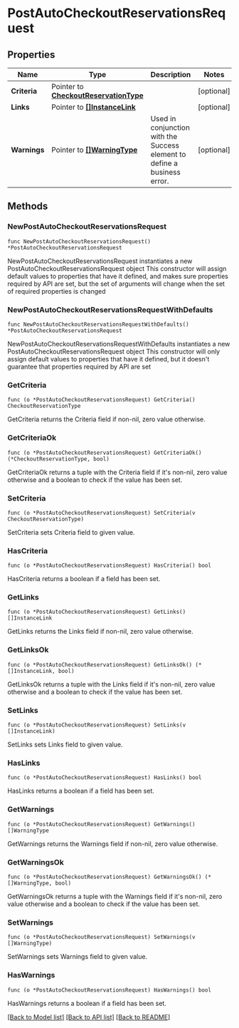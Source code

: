 # PostAutoCheckoutReservationsRequest

## Properties

Name | Type | Description | Notes
------------ | ------------- | ------------- | -------------
**Criteria** | Pointer to [**CheckoutReservationType**](CheckoutReservationType.md) |  | [optional] 
**Links** | Pointer to [**[]InstanceLink**](InstanceLink.md) |  | [optional] 
**Warnings** | Pointer to [**[]WarningType**](WarningType.md) | Used in conjunction with the Success element to define a business error. | [optional] 

## Methods

### NewPostAutoCheckoutReservationsRequest

`func NewPostAutoCheckoutReservationsRequest() *PostAutoCheckoutReservationsRequest`

NewPostAutoCheckoutReservationsRequest instantiates a new PostAutoCheckoutReservationsRequest object
This constructor will assign default values to properties that have it defined,
and makes sure properties required by API are set, but the set of arguments
will change when the set of required properties is changed

### NewPostAutoCheckoutReservationsRequestWithDefaults

`func NewPostAutoCheckoutReservationsRequestWithDefaults() *PostAutoCheckoutReservationsRequest`

NewPostAutoCheckoutReservationsRequestWithDefaults instantiates a new PostAutoCheckoutReservationsRequest object
This constructor will only assign default values to properties that have it defined,
but it doesn't guarantee that properties required by API are set

### GetCriteria

`func (o *PostAutoCheckoutReservationsRequest) GetCriteria() CheckoutReservationType`

GetCriteria returns the Criteria field if non-nil, zero value otherwise.

### GetCriteriaOk

`func (o *PostAutoCheckoutReservationsRequest) GetCriteriaOk() (*CheckoutReservationType, bool)`

GetCriteriaOk returns a tuple with the Criteria field if it's non-nil, zero value otherwise
and a boolean to check if the value has been set.

### SetCriteria

`func (o *PostAutoCheckoutReservationsRequest) SetCriteria(v CheckoutReservationType)`

SetCriteria sets Criteria field to given value.

### HasCriteria

`func (o *PostAutoCheckoutReservationsRequest) HasCriteria() bool`

HasCriteria returns a boolean if a field has been set.

### GetLinks

`func (o *PostAutoCheckoutReservationsRequest) GetLinks() []InstanceLink`

GetLinks returns the Links field if non-nil, zero value otherwise.

### GetLinksOk

`func (o *PostAutoCheckoutReservationsRequest) GetLinksOk() (*[]InstanceLink, bool)`

GetLinksOk returns a tuple with the Links field if it's non-nil, zero value otherwise
and a boolean to check if the value has been set.

### SetLinks

`func (o *PostAutoCheckoutReservationsRequest) SetLinks(v []InstanceLink)`

SetLinks sets Links field to given value.

### HasLinks

`func (o *PostAutoCheckoutReservationsRequest) HasLinks() bool`

HasLinks returns a boolean if a field has been set.

### GetWarnings

`func (o *PostAutoCheckoutReservationsRequest) GetWarnings() []WarningType`

GetWarnings returns the Warnings field if non-nil, zero value otherwise.

### GetWarningsOk

`func (o *PostAutoCheckoutReservationsRequest) GetWarningsOk() (*[]WarningType, bool)`

GetWarningsOk returns a tuple with the Warnings field if it's non-nil, zero value otherwise
and a boolean to check if the value has been set.

### SetWarnings

`func (o *PostAutoCheckoutReservationsRequest) SetWarnings(v []WarningType)`

SetWarnings sets Warnings field to given value.

### HasWarnings

`func (o *PostAutoCheckoutReservationsRequest) HasWarnings() bool`

HasWarnings returns a boolean if a field has been set.


[[Back to Model list]](../README.md#documentation-for-models) [[Back to API list]](../README.md#documentation-for-api-endpoints) [[Back to README]](../README.md)


